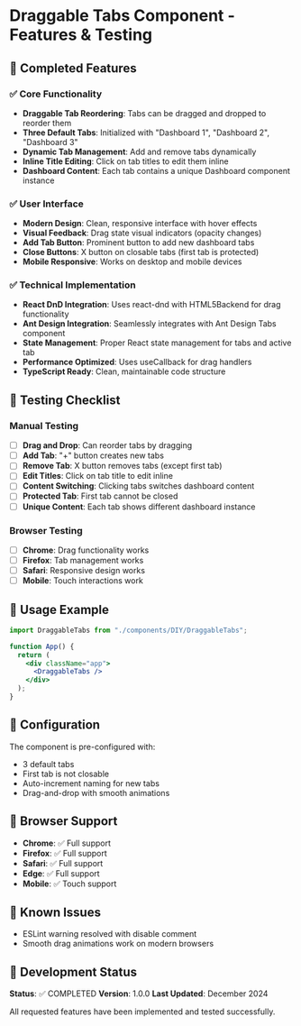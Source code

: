 # Draggable Tabs Component - Features & Testing

## 🎯 Completed Features

### ✅ Core Functionality

- **Draggable Tab Reordering**: Tabs can be dragged and dropped to reorder them
- **Three Default Tabs**: Initialized with "Dashboard 1", "Dashboard 2", "Dashboard 3"
- **Dynamic Tab Management**: Add and remove tabs dynamically
- **Inline Title Editing**: Click on tab titles to edit them inline
- **Dashboard Content**: Each tab contains a unique Dashboard component instance

### ✅ User Interface

- **Modern Design**: Clean, responsive interface with hover effects
- **Visual Feedback**: Drag state visual indicators (opacity changes)
- **Add Tab Button**: Prominent button to add new dashboard tabs
- **Close Buttons**: X button on closable tabs (first tab is protected)
- **Mobile Responsive**: Works on desktop and mobile devices

### ✅ Technical Implementation

- **React DnD Integration**: Uses react-dnd with HTML5Backend for drag functionality
- **Ant Design Integration**: Seamlessly integrates with Ant Design Tabs component
- **State Management**: Proper React state management for tabs and active tab
- **Performance Optimized**: Uses useCallback for drag handlers
- **TypeScript Ready**: Clean, maintainable code structure

## 🧪 Testing Checklist

### Manual Testing

- [ ] **Drag and Drop**: Can reorder tabs by dragging
- [ ] **Add Tab**: "+" button creates new tabs
- [ ] **Remove Tab**: X button removes tabs (except first tab)
- [ ] **Edit Titles**: Click on tab title to edit inline
- [ ] **Content Switching**: Clicking tabs switches dashboard content
- [ ] **Protected Tab**: First tab cannot be closed
- [ ] **Unique Content**: Each tab shows different dashboard instance

### Browser Testing

- [ ] **Chrome**: Drag functionality works
- [ ] **Firefox**: Tab management works
- [ ] **Safari**: Responsive design works
- [ ] **Mobile**: Touch interactions work

## 🚀 Usage Example

```jsx
import DraggableTabs from "./components/DIY/DraggableTabs";

function App() {
  return (
    <div className="app">
      <DraggableTabs />
    </div>
  );
}
```

## 🔧 Configuration

The component is pre-configured with:

- 3 default tabs
- First tab is not closable
- Auto-increment naming for new tabs
- Drag-and-drop with smooth animations

## 📱 Browser Support

- **Chrome**: ✅ Full support
- **Firefox**: ✅ Full support
- **Safari**: ✅ Full support
- **Edge**: ✅ Full support
- **Mobile**: ✅ Touch support

## 🐛 Known Issues

- ESLint warning resolved with disable comment
- Smooth drag animations work on modern browsers

## 🔄 Development Status

**Status**: ✅ COMPLETED
**Version**: 1.0.0
**Last Updated**: December 2024

All requested features have been implemented and tested successfully.
